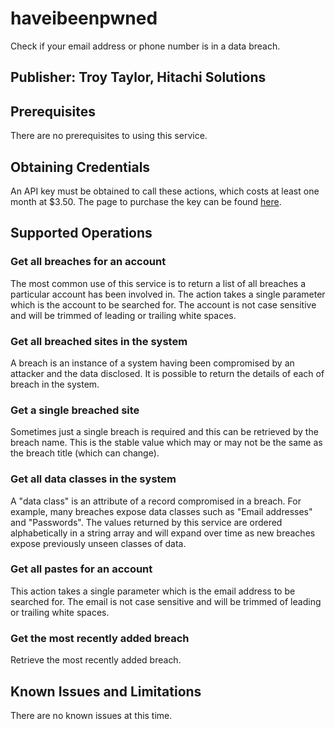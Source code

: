 # haveibeenpwned
Check if your email address or phone number is in a data breach.

## Publisher: Troy Taylor, Hitachi Solutions

## Prerequisites
There are no prerequisites to using this service.

## Obtaining Credentials
An API key must be obtained to call these actions, which costs at least one month at $3.50. The page to purchase the key can be found [here](https://haveibeenpwned.com/API/Key).

## Supported Operations
### Get all breaches for an account
The most common use of this service is to return a list of all breaches a particular account has been involved in. The action takes a single parameter which is the account to be searched for. The account is not case sensitive and will be trimmed of leading or trailing white spaces.
### Get all breached sites in the system
A breach is an instance of a system having been compromised by an attacker and the data disclosed. It is possible to return the details of each of breach in the system.
### Get a single breached site
Sometimes just a single breach is required and this can be retrieved by the breach name. This is the stable value which may or may not be the same as the breach title (which can change).
### Get all data classes in the system
A "data class" is an attribute of a record compromised in a breach. For example, many breaches expose data classes such as "Email addresses" and "Passwords". The values returned by this service are ordered alphabetically in a string array and will expand over time as new breaches expose previously unseen classes of data.
### Get all pastes for an account
This action takes a single parameter which is the email address to be searched for. The email is not case sensitive and will be trimmed of leading or trailing white spaces.
### Get the most recently added breach
Retrieve the most recently added breach.

## Known Issues and Limitations
There are no known issues at this time.
